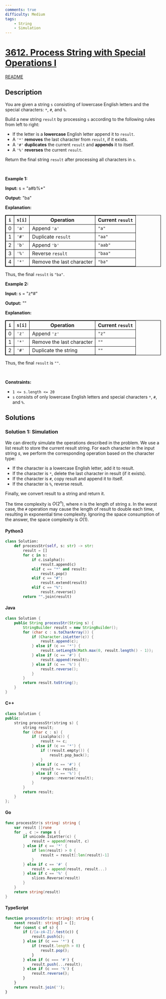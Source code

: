 ```yaml
---
comments: true
difficulty: Medium
tags:
    - String
    - Simulation
---
```


<!-- problem:start -->

# [3612. Process String with Special Operations I](https://leetcode.com/problems/process-string-with-special-operations-i)

[README](/solution/3600-3699/3612.Process%20String%20with%20Special%20Operations%20I/README.md)

## Description

<!-- description:start -->

<p>You are given a string <code>s</code> consisting of lowercase English letters and the special characters: <code>*</code>, <code>#</code>, and <code>%</code>.</p>

<p>Build a new string <code>result</code> by processing <code>s</code> according to the following rules from left to right:</p>

<ul>
	<li>If the letter is a <strong>lowercase</strong> English letter append it to <code>result</code>.</li>
	<li>A <code>&#39;*&#39;</code> <strong>removes</strong> the last character from <code>result</code>, if it exists.</li>
	<li>A <code>&#39;#&#39;</code> <strong>duplicates</strong> the current <code>result</code> and <strong>appends</strong> it to itself.</li>
	<li>A <code>&#39;%&#39;</code> <strong>reverses</strong> the current <code>result</code>.</li>
</ul>

<p>Return the final string <code>result</code> after processing all characters in <code>s</code>.</p>

<p>&nbsp;</p>
<p><strong class="example">Example 1:</strong></p>

<div class="example-block">
<p><strong>Input:</strong> <span class="example-io">s = &quot;a#b%*&quot;</span></p>

<p><strong>Output:</strong> <span class="example-io">&quot;ba&quot;</span></p>

<p><strong>Explanation:</strong></p>

<table style="border: 1px solid black;">
	<thead>
		<tr>
			<th style="border: 1px solid black;"><code>i</code></th>
			<th style="border: 1px solid black;"><code>s[i]</code></th>
			<th style="border: 1px solid black;">Operation</th>
			<th style="border: 1px solid black;">Current <code>result</code></th>
		</tr>
	</thead>
	<tbody>
		<tr>
			<td style="border: 1px solid black;">0</td>
			<td style="border: 1px solid black;"><code>&#39;a&#39;</code></td>
			<td style="border: 1px solid black;">Append <code>&#39;a&#39;</code></td>
			<td style="border: 1px solid black;"><code>&quot;a&quot;</code></td>
		</tr>
		<tr>
			<td style="border: 1px solid black;">1</td>
			<td style="border: 1px solid black;"><code>&#39;#&#39;</code></td>
			<td style="border: 1px solid black;">Duplicate <code>result</code></td>
			<td style="border: 1px solid black;"><code>&quot;aa&quot;</code></td>
		</tr>
		<tr>
			<td style="border: 1px solid black;">2</td>
			<td style="border: 1px solid black;"><code>&#39;b&#39;</code></td>
			<td style="border: 1px solid black;">Append <code>&#39;b&#39;</code></td>
			<td style="border: 1px solid black;"><code>&quot;aab&quot;</code></td>
		</tr>
		<tr>
			<td style="border: 1px solid black;">3</td>
			<td style="border: 1px solid black;"><code>&#39;%&#39;</code></td>
			<td style="border: 1px solid black;">Reverse <code>result</code></td>
			<td style="border: 1px solid black;"><code>&quot;baa&quot;</code></td>
		</tr>
		<tr>
			<td style="border: 1px solid black;">4</td>
			<td style="border: 1px solid black;"><code>&#39;*&#39;</code></td>
			<td style="border: 1px solid black;">Remove the last character</td>
			<td style="border: 1px solid black;"><code>&quot;ba&quot;</code></td>
		</tr>
	</tbody>
</table>

<p>Thus, the final <code>result</code> is <code>&quot;ba&quot;</code>.</p>
</div>

<p><strong class="example">Example 2:</strong></p>

<div class="example-block">
<p><strong>Input:</strong> <span class="example-io">s = &quot;z*#&quot;</span></p>

<p><strong>Output:</strong> <span class="example-io">&quot;&quot;</span></p>

<p><strong>Explanation:</strong></p>

<table style="border: 1px solid black;">
	<thead>
		<tr>
			<th style="border: 1px solid black;"><code>i</code></th>
			<th style="border: 1px solid black;"><code>s[i]</code></th>
			<th style="border: 1px solid black;">Operation</th>
			<th style="border: 1px solid black;">Current <code>result</code></th>
		</tr>
	</thead>
	<tbody>
		<tr>
			<td style="border: 1px solid black;">0</td>
			<td style="border: 1px solid black;"><code>&#39;z&#39;</code></td>
			<td style="border: 1px solid black;">Append <code>&#39;z&#39;</code></td>
			<td style="border: 1px solid black;"><code>&quot;z&quot;</code></td>
		</tr>
		<tr>
			<td style="border: 1px solid black;">1</td>
			<td style="border: 1px solid black;"><code>&#39;*&#39;</code></td>
			<td style="border: 1px solid black;">Remove the last character</td>
			<td style="border: 1px solid black;"><code>&quot;&quot;</code></td>
		</tr>
		<tr>
			<td style="border: 1px solid black;">2</td>
			<td style="border: 1px solid black;"><code>&#39;#&#39;</code></td>
			<td style="border: 1px solid black;">Duplicate the string</td>
			<td style="border: 1px solid black;"><code>&quot;&quot;</code></td>
		</tr>
	</tbody>
</table>

<p>Thus, the final <code>result</code> is <code>&quot;&quot;</code>.</p>
</div>

<p>&nbsp;</p>
<p><strong>Constraints:</strong></p>

<ul>
	<li><code>1 &lt;= s.length &lt;= 20</code></li>
	<li><code>s</code> consists of only lowercase English letters and special characters <code>*</code>, <code>#</code>, and <code>%</code>.</li>
</ul>

<!-- description:end -->

## Solutions

<!-- solution:start -->

### Solution 1: Simulation

We can directly simulate the operations described in the problem. We use a list $\text{result}$ to store the current result string. For each character in the input string $s$, we perform the corresponding operation based on the character type:

-   If the character is a lowercase English letter, add it to $\text{result}$.
-   If the character is `*`, delete the last character in $\text{result}$ (if it exists).
-   If the character is `#`, copy $\text{result}$ and append it to itself.
-   If the character is `%`, reverse $\text{result}$.

Finally, we convert $\text{result}$ to a string and return it.

The time complexity is $O(2^n)$, where $n$ is the length of string $s$. In the worst case, the `#` operation may cause the length of $\text{result}$ to double each time, resulting in exponential time complexity. Ignoring the space consumption of the answer, the space complexity is $O(1)$.

<!-- tabs:start -->

#### Python3

```python
class Solution:
    def processStr(self, s: str) -> str:
        result = []
        for c in s:
            if c.isalpha():
                result.append(c)
            elif c == "*" and result:
                result.pop()
            elif c == "#":
                result.extend(result)
            elif c == "%":
                result.reverse()
        return "".join(result)
```

#### Java

```java
class Solution {
    public String processStr(String s) {
        StringBuilder result = new StringBuilder();
        for (char c : s.toCharArray()) {
            if (Character.isLetter(c)) {
                result.append(c);
            } else if (c == '*') {
                result.setLength(Math.max(0, result.length() - 1));
            } else if (c == '#') {
                result.append(result);
            } else if (c == '%') {
                result.reverse();
            }
        }
        return result.toString();
    }
}
```

#### C++

```cpp
class Solution {
public:
    string processStr(string s) {
        string result;
        for (char c : s) {
            if (isalpha(c)) {
                result += c;
            } else if (c == '*') {
                if (!result.empty()) {
                    result.pop_back();
                }
            } else if (c == '#') {
                result += result;
            } else if (c == '%') {
                ranges::reverse(result);
            }
        }
        return result;
    }
};
```

#### Go

```go
func processStr(s string) string {
	var result []rune
	for _, c := range s {
		if unicode.IsLetter(c) {
			result = append(result, c)
		} else if c == '*' {
			if len(result) > 0 {
				result = result[:len(result)-1]
			}
		} else if c == '#' {
			result = append(result, result...)
		} else if c == '%' {
			slices.Reverse(result)
		}
	}
	return string(result)
}
```

#### TypeScript

```ts
function processStr(s: string): string {
    const result: string[] = [];
    for (const c of s) {
        if (/[a-zA-Z]/.test(c)) {
            result.push(c);
        } else if (c === '*') {
            if (result.length > 0) {
                result.pop();
            }
        } else if (c === '#') {
            result.push(...result);
        } else if (c === '%') {
            result.reverse();
        }
    }
    return result.join('');
}
```

<!-- tabs:end -->

<!-- solution:end -->

<!-- problem:end -->

